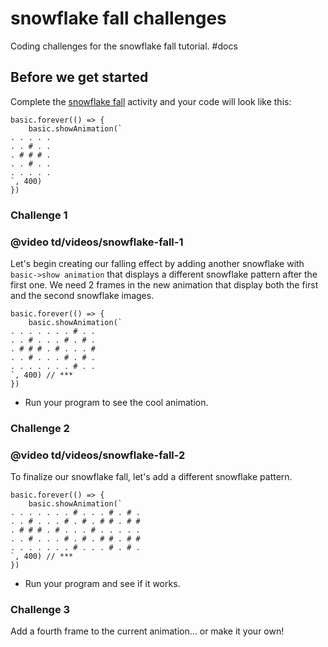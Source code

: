 # snowflake fall challenges

Coding challenges for the snowflake fall tutorial. #docs

## Before we get started

Complete the [snowflake fall](/lessons/snowflake-fall/activity) activity and your code will look like this:

```
basic.forever(() => {
    basic.showAnimation(`
. . . . .
. . # . .
. # # # .
. . # . .
. . . . .
`, 400)
})
```

### Challenge 1

### @video td/videos/snowflake-fall-1

Let's begin creating our falling effect by adding another snowflake with `basic->show animation` that displays a different snowflake pattern after the first one. We need 2 frames in the new animation that display both the first and the second snowflake images.

```
basic.forever(() => {
    basic.showAnimation(`
. . . . . . . # . .
. . # . . . # . # .
. # # # . # . . . #
. . # . . . # . # .
. . . . . . . # . .
`, 400) // ***
})
```

* Run your program to see the cool animation.

### Challenge 2

### @video td/videos/snowflake-fall-2

To finalize our snowflake fall, let's add a different snowflake pattern.

```
basic.forever(() => {
    basic.showAnimation(`
. . . . . . . # . . . # . # .
. . # . . . # . # . # # . # #
. # # # . # . . . # . . . . .
. . # . . . # . # . # # . # #
. . . . . . . # . . . # . # .
`, 400) // ***
})
```

* Run your program and see if it works.

### Challenge 3

Add a fourth frame to the current animation... or make it your own!

